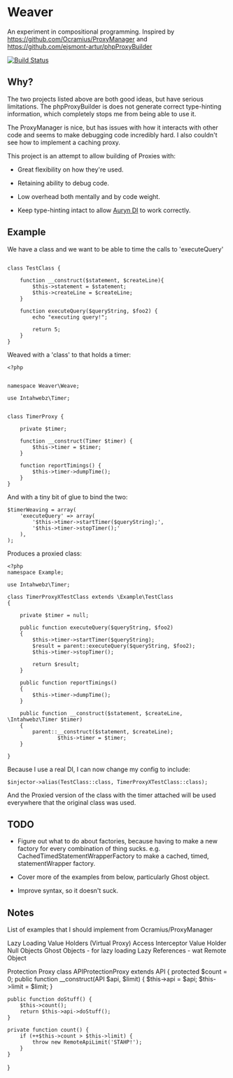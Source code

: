 # Weaver


An experiment in compositional programming.  Inspired by https://github.com/Ocramius/ProxyManager and https://github.com/ejsmont-artur/phpProxyBuilder

    
[![Build Status](https://travis-ci.org/Danack/Weaver.svg?branch=master)](https://travis-ci.org/Danack/Weaver)


## Why?


The two projects listed above are both good ideas, but have serious limitations. The phpProxyBuilder is does not generate correct type-hinting information, which completely stops me from being able to use it. 

The ProxyManager is nice, but has issues with how it interacts with other code and seems to make debugging code incredibly hard. I also couldn't see how to implement a caching proxy.

This project is an attempt to allow building of Proxies with:

* Great flexibility on how they're used.

* Retaining ability to debug code.

* Low overhead both mentally and by code weight.

* Keep type-hinting intact to allow [Auryn DI](https://github.com/rdlowrey/Auryn) to work correctly.


## Example

We have a class and we want to be able to time the calls to 'executeQuery'

```

class TestClass {

    function __construct($statement, $createLine){
        $this->statement = $statement;
        $this->createLine = $createLine;
    }

    function executeQuery($queryString, $foo2) {
        echo "executing query!";
        
        return 5;
    }
}

```


Weaved with a 'class' to that holds a timer:

```
<?php


namespace Weaver\Weave;

use Intahwebz\Timer;


class TimerProxy {

    private $timer;

    function __construct(Timer $timer) {
        $this->timer = $timer;
    }

    function reportTimings() {
        $this->timer->dumpTime();
    }
}

```

And with a tiny bit of glue to bind the two:

```
$timerWeaving = array(
    'executeQuery' => array(
        '$this->timer->startTimer($queryString);', 
        '$this->timer->stopTimer();'
    ),
);
```



Produces a proxied class:


```
<?php
namespace Example;

use Intahwebz\Timer;

class TimerProxyXTestClass extends \Example\TestClass
{

    private $timer = null;

    public function executeQuery($queryString, $foo2)
    {
        $this->timer->startTimer($queryString);
        $result = parent::executeQuery($queryString, $foo2);
        $this->timer->stopTimer();

        return $result;
    }

    public function reportTimings()
    {
        $this->timer->dumpTime();
    }

    public function __construct($statement, $createLine, \Intahwebz\Timer $timer)
    {
        parent::__construct($statement, $createLine);
                $this->timer = $timer;
    }

}

```


Because I use a real DI, I can now change my config to include:

```
$injector->alias(TestClass::class, TimerProxyXTestClass::class);
```

And the Proxied version of the class with the timer attached will be used everywhere that the original class was used.



## TODO

* Figure out what to do about factories, because having to make a new factory for every combination of thing sucks. e.g. CachedTimedStatementWrapperFactory to make a cached, timed, statementWrapper factory.

* Cover more of the examples from below, particularly Ghost object.

* Improve syntax, so it doesn't suck.



## Notes


List of examples that I should implement from Ocramius/ProxyManager

Lazy Loading Value Holders (Virtual Proxy)
Access Interceptor Value Holder
Null Objects
Ghost Objects - for lazy loading
Lazy References - wat
Remote Object


Protection Proxy
class APIProtectionProxy extends API {
    protected $count = 0;
    public function __construct(API $api, $limit) {
        $this->api = $api; $this->limit = $limit;
    }

    public function doStuff() {
        $this->count();
        return $this->api->doStuff();
    }

    private function count() {
        if (++$this->count > $this->limit) {
            throw new RemoteApiLimit('STAHP!');
        }
    }
}